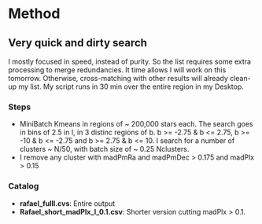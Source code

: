 # Method

## Very quick and dirty search

I mostly focused in speed, instead of purity. So the list requires some extra processing to merge redundancies. It time allows I will work on this tomorrow. Otherwise, cross-matching with other results will already clean-up my list. My script runs in 30 min over the entire region in my Desktop. 

### Steps

- MiniBatch Kmeans in regions of ~ 200,000 stars each. The search goes in bins of 2.5 in l, in 3 distinc regions of b. b >= -2.75 & b <= 2.75, b >= -10 & b <= -2.75 and b >= 2.75 & b <= 10. I search for a number of clusters ~ N/50, with batch size of ~ 0.25 Nclusters. 
- I remove any cluster with madPmRa and madPmDec > 0.175 and madPlx > 0.15


### Catalog

-  **rafael_fulll.cvs**: Entire output 
-  **Rafael_short_madPlx_l_0.1.csv**: Shorter version cutting madPlx > 0.1.
